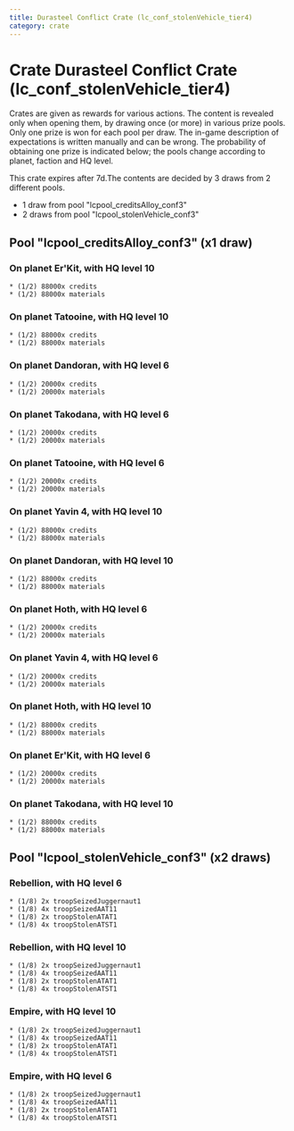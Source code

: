 ```yaml
---
title: Durasteel Conflict Crate (lc_conf_stolenVehicle_tier4)
category: crate
---
```


# Crate Durasteel Conflict Crate (lc_conf_stolenVehicle_tier4)

Crates are given as rewards for various actions. The content is revealed only when opening them, by drawing once (or more) in various prize pools. Only one prize is won for each pool per draw. The in-game description of expectations is written manually and can be wrong. The probability of obtaining one prize is indicated below; the pools change according to planet, faction and HQ level.

This crate expires after 7d.The contents are decided by 3 draws from 2 different pools.
  * 1 draw from pool "lcpool_creditsAlloy_conf3"
  * 2 draws from pool "lcpool_stolenVehicle_conf3"

## Pool "lcpool_creditsAlloy_conf3" (x1 draw)

### On planet Er'Kit, with HQ level 10

    * (1/2) 88000x credits
    * (1/2) 88000x materials

### On planet Tatooine, with HQ level 10

    * (1/2) 88000x credits
    * (1/2) 88000x materials

### On planet Dandoran, with HQ level 6

    * (1/2) 20000x credits
    * (1/2) 20000x materials

### On planet Takodana, with HQ level 6

    * (1/2) 20000x credits
    * (1/2) 20000x materials

### On planet Tatooine, with HQ level 6

    * (1/2) 20000x credits
    * (1/2) 20000x materials

### On planet Yavin 4, with HQ level 10

    * (1/2) 88000x credits
    * (1/2) 88000x materials

### On planet Dandoran, with HQ level 10

    * (1/2) 88000x credits
    * (1/2) 88000x materials

### On planet Hoth, with HQ level 6

    * (1/2) 20000x credits
    * (1/2) 20000x materials

### On planet Yavin 4, with HQ level 6

    * (1/2) 20000x credits
    * (1/2) 20000x materials

### On planet Hoth, with HQ level 10

    * (1/2) 88000x credits
    * (1/2) 88000x materials

### On planet Er'Kit, with HQ level 6

    * (1/2) 20000x credits
    * (1/2) 20000x materials

### On planet Takodana, with HQ level 10

    * (1/2) 88000x credits
    * (1/2) 88000x materials

## Pool "lcpool_stolenVehicle_conf3" (x2 draws)

### Rebellion, with HQ level 6

    * (1/8) 2x troopSeizedJuggernaut1
    * (1/8) 4x troopSeizedAAT11
    * (1/8) 2x troopStolenATAT1
    * (1/8) 4x troopStolenATST1

### Rebellion, with HQ level 10

    * (1/8) 2x troopSeizedJuggernaut1
    * (1/8) 4x troopSeizedAAT11
    * (1/8) 2x troopStolenATAT1
    * (1/8) 4x troopStolenATST1

### Empire, with HQ level 10

    * (1/8) 2x troopSeizedJuggernaut1
    * (1/8) 4x troopSeizedAAT11
    * (1/8) 2x troopStolenATAT1
    * (1/8) 4x troopStolenATST1

### Empire, with HQ level 6

    * (1/8) 2x troopSeizedJuggernaut1
    * (1/8) 4x troopSeizedAAT11
    * (1/8) 2x troopStolenATAT1
    * (1/8) 4x troopStolenATST1